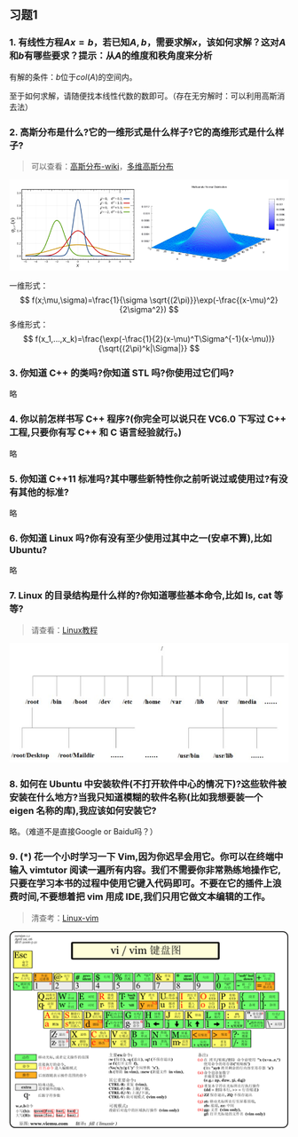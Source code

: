 ## 习题1

### 1. 有线性方程$Ax=b$，若已知$A,b$，需要求解$x$，该如何求解？这对$A$和$b$有哪些要求？提示：从$A$的维度和秩角度来分析

有解的条件：$b$位于$col(A)$的空间内。

至于如何求解，请随便找本线性代数的数即可。（存在无穷解时：可以利用高斯消去法）

### 2. 高斯分布是什么?它的一维形式是什么样子?它的高维形式是什么样子?

> 可以查看：[高斯分布-wiki](https://zh.wikipedia.org/wiki/%E6%AD%A3%E6%80%81%E5%88%86%E5%B8%83)，[多维高斯分布](https://en.wikipedia.org/wiki/Multivariate_normal_distribution)

![](png/a1.png)

一维形式：
$$
f(x;\mu,\sigma)=\frac{1}{\sigma \sqrt{(2\pi)}}\exp(-\frac{(x-\mu)^2}{2\sigma^2})
$$
多维形式：
$$
f(x_1,...,x_k)=\frac{\exp(-\frac{1}{2}(x-\mu)^T\Sigma^{-1}(x-\mu))}{\sqrt{(2\pi)^k|\Sigma|}}
$$

### 3. 你知道 C++ 的类吗?你知道 STL 吗?你使用过它们吗?

略

### 4. 你以前怎样书写 C++ 程序?(你完全可以说只在 VC6.0 下写过 C++ 工程,只要你有写 C++ 和 C 语言经验就行。)
略

### 5. 你知道 C++11 标准吗?其中哪些新特性你之前听说过或使用过?有没有其他的标准?
略

### 6. 你知道 Linux 吗?你有没有至少使用过其中之一(安卓不算),比如 Ubuntu?

略

### 7. Linux 的目录结构是什么样的?你知道哪些基本命令,比如 ls, cat 等等?

> 请查看：[Linux教程](http://www.runoob.com/linux/linux-system-contents.html)

![](png/a2.jpg)

### 8. 如何在 Ubuntu 中安装软件(不打开软件中心的情况下)?这些软件被安装在什么地方?当我只知道模糊的软件名称(比如我想要装一个 eigen 名称的库),我应该如何安装它?

略。（难道不是直接Google or Baidu吗？）

### 9. (*) 花一个小时学习一下 Vim,因为你迟早会用它。你可以在终端中输入 vimtutor 阅读一遍所有内容。我们不需要你非常熟练地操作它,只要在学习本书的过程中使用它键入代码即可。不要在它的插件上浪费时间,不要想着把 vim 用成 IDE,我们只用它做文本编辑的工作。

> 清查考：[Linux-vim](http://www.runoob.com/linux/linux-vim.html)

![](png/a3.gif)


